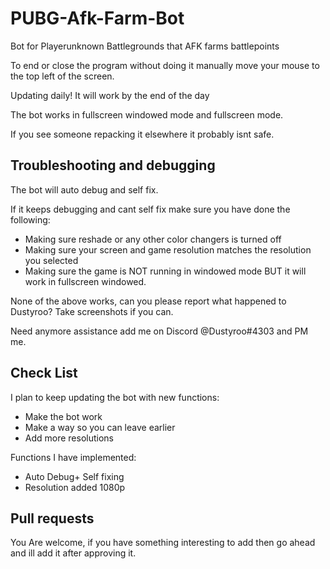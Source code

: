 # PUBG-Afk-Farm-Bot

Bot for Playerunknown Battlegrounds that AFK farms battlepoints

To end or close the program without doing it manually move your mouse to the top left of the screen.

Updating daily! It will work by the end of the day

The bot works in fullscreen windowed mode and fullscreen mode.

If you see someone repacking it elsewhere it probably isnt safe.

## Troubleshooting and debugging 

The bot will auto debug and self fix.

If it keeps debugging and cant self fix make sure you have done the following:

* Making sure reshade or any other color changers is turned off
* Making sure your screen and game resolution matches the resolution you selected
* Making sure the game is NOT running in windowed mode BUT it will work in fullscreen windowed.

None of the above works, can you please report what happened to Dustyroo? Take screenshots if you can.

Need anymore assistance add me on Discord @Dustyroo#4303 and PM me.

## Check List

I plan to keep updating the bot with new functions:

* Make the bot work
* Make a way so you can leave earlier
* Add more resolutions

Functions I have implemented:

* Auto Debug+ Self fixing
* Resolution added 1080p
## Pull requests

You Are welcome, if you have something interesting to add then go ahead and ill add it after approving it.

